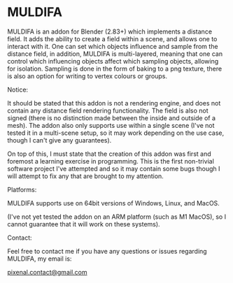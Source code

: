 # MULDIFA

MULDIFA is an addon for Blender (2.83+) which implements a distance field. It adds the ability to create a field within a scene, and allows one to interact with it.
One can set which objects influence and sample from the distance field, in addition, MULDIFA is multi-layered, meaning that one can control which influencing objects affect which sampling objects, allowing for isolation. Sampling is done in the form of baking to a png texture, there is also an option for writing to vertex colours or groups.

Notice:

It should be stated that this addon is not a rendering engine, and does not contain any distance field rendering functionality. The field is also not signed (there is no distinction made between the inside and outside of a mesh). The addon also only supports use within a single scene (I've not tested it in a multi-scene setup, so it may work depending on the use case, though I can't give any guarantees).

On top of this, I must state that the creation of this addon was first and foremost  a learning exercise in programming. This is the first non-trivial software project I've attempted and so it may contain some bugs though I will attempt to fix any that are brought to my attention.

Platforms:

MULDIFA supports use on 64bit versions of Windows, Linux, and MacOS.

(I've not yet tested the addon on an ARM platform (such as M1 MacOS), so I cannot guarantee that it will work on these systems).

Contact:

Feel free to contact me if you have any questions or issues regarding MULDIFA, my email is:

pixenal.contact@gmail.com
